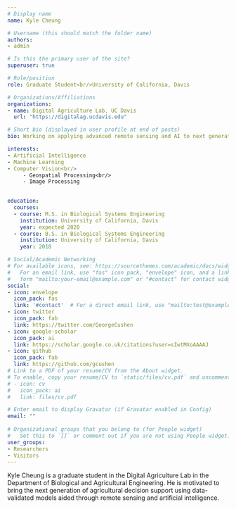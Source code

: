 ```yaml
---
# Display name
name: Kyle Cheung

# Username (this should match the folder name)
authors:
- admin

# Is this the primary user of the site?
superuser: true

# Role/position
role: Graduate Student<br/>University of California, Davis

# Organizations/Affiliations
organizations:
- name: Digital Agriculture Lab, UC Davis
  url: "https://digitalag.ucdavis.edu"

# Short bio (displayed in user profile at end of posts)
bio: Working on applying advanced remote sensing and AI to next generation of agricultural decisions.

interests:
- Artificial Intelligence
- Machine Learning
- Computer Vision<br/>
     - Geospatial Processing<br/>
     - Image Processing
     

education:
  courses:
  - course: M.S. in Biological Systems Engineering
    institution: University of California, Davis
    year: expected 2020
  - course: B.S. in Biological Systems Engineering
    institution: University of California, Davis
    year: 2018

# Social/Academic Networking
# For available icons, see: https://sourcethemes.com/academic/docs/widgets/#icons
#   For an email link, use "fas" icon pack, "envelope" icon, and a link in the
#   form "mailto:your-email@example.com" or "#contact" for contact widget.
social:
- icon: envelope
  icon_pack: fas
  link: '#contact'  # For a direct email link, use "mailto:test@example.org".
- icon: twitter
  icon_pack: fab
  link: https://twitter.com/GeorgeCushen
- icon: google-scholar
  icon_pack: ai
  link: https://scholar.google.co.uk/citations?user=sIwtMXoAAAAJ
- icon: github
  icon_pack: fab
  link: https://github.com/gcushen
# Link to a PDF of your resume/CV from the About widget.
# To enable, copy your resume/CV to `static/files/cv.pdf` and uncomment the lines below.  
# - icon: cv
#   icon_pack: ai
#   link: files/cv.pdf

# Enter email to display Gravatar (if Gravatar enabled in Config)
email: ""
  
# Organizational groups that you belong to (for People widget)
#   Set this to `[]` or comment out if you are not using People widget.  
user_groups:
- Researchers
- Visitors
---
```


Kyle Cheung is a graduate student in the Digital Agriculture Lab in the Department of Biological and Agricultural Engineering. He is motivated to bring the next generation of agricultural decision support using data-validated models aided through remote sensing and artificial intelligence.
